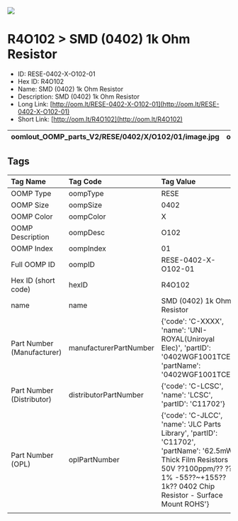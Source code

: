 


  
![][im]
# R4O102 > SMD (0402) 1k Ohm Resistor

- ID: RESE-0402-X-O102-01
- Hex ID: R4O102
- Name: SMD (0402) 1k Ohm Resistor
- Description: SMD (0402) 1k Ohm Resistor
- Long Link: [http://oom.lt/RESE-0402-X-O102-01](http://oom.lt/RESE-0402-X-O102-01)
- Short Link: [http://oom.lt/R4O102](http://oom.lt/R4O102)
  

|oomlout_OOMP_parts_V2/RESE/0402/X/O102/01/image.jpg|oomlout_OOMP_parts_V2/RESE/0402/X/O102/01/image_BOTTOM.jpg|||
| :---: | :---: | :---: | :---: |

## Tags
  

|Tag Name|Tag Code|Tag Value|
| :--- | :--- | :--- |
|OOMP Type|oompType|RESE|
|OOMP Size|oompSize|0402|
|OOMP Color|oompColor|X|
|OOMP Description|oompDesc|O102|
|OOMP Index|oompIndex|01|
|Full OOMP ID|oompID|RESE-0402-X-O102-01|
|Hex ID (short code)|hexID|R4O102|
|name|name|SMD (0402) 1k Ohm Resistor|
|Part Number (Manufacturer)|manufacturerPartNumber|{'code': 'C-XXXX', 'name': 'UNI-ROYAL(Uniroyal Elec)', 'partID': '0402WGF1001TCE', 'partName': '0402WGF1001TCE'}|
|Part Number (Distributor)|distributorPartNumber|{'code': 'C-LCSC', 'name': 'LCSC', 'partID': 'C11702'}|
|Part Number (OPL)|oplPartNumber|{'code': 'C-JLCC', 'name': 'JLC Parts Library', 'partID': 'C11702', 'partName': '62.5mW Thick Film Resistors 50V ??100ppm/?? ??1% -55??~+155?? 1k?? 0402  Chip Resistor - Surface Mount ROHS'}|
||||



[im]: RESE/0402/X/O102/01/image_450.jpg
